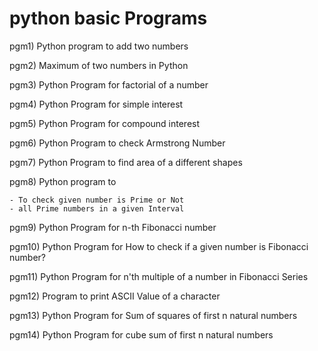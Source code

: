 # python basic Programs

pgm1) Python program to add two numbers

pgm2) Maximum of two numbers in Python

pgm3) Python Program for factorial of a number

pgm4) Python Program for simple interest

pgm5) Python Program for compound interest

pgm6) Python Program to check Armstrong Number

pgm7) Python Program to find area of a different shapes

pgm8) Python program to

    - To check given number is Prime or Not
    - all Prime numbers in a given Interval

pgm9) Python Program for n-th Fibonacci number

pgm10) Python Program for How to check if a given number is Fibonacci number?

pgm11) Python Program for n'th multiple of a number in Fibonacci Series

pgm12) Program to print ASCII Value of a character

pgm13) Python Program for Sum of squares of first n natural numbers

pgm14) Python Program for cube sum of first n natural numbers

